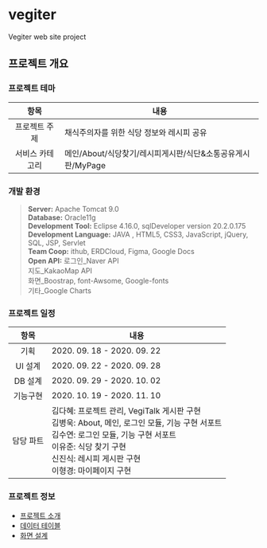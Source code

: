 # vegiter
Vegiter web site project

## 프로젝트 개요
### 프로젝트 테마
|항목|내용|
|:--:|--|
프로젝트 주제|채식주의자를 위한 식당 정보와 레시피 공유
서비스 카테고리|메인/About/식당찾기/레시피게시판/식단&소통공유게시판/MyPage

### 개발 환경
>**Server:** Apache Tomcat 9.0<br/>
>**Database:** Oracle11g<br/>
>**Development Tool:** Eclipse 4.16.0, sqlDeveloper version 20.2.0.175<br/>
>**Development Language:** JAVA , HTML5, CSS3, JavaScript, jQuery, SQL, JSP, Servlet<br/>
>**Team Coop:** ithub, ERDCloud, Figma, Google Docs<br/>
>**Open API:**
>로그인_Naver API<br/>
>지도_KakaoMap API<br/>
>화면_Boostrap, font-Awsome, Google-fonts<br/>
>기타_Google Charts<br/>

### 프로젝트 일정
|항목|내용|
|:--:|--|
|기획|2020. 09. 18 - 2020. 09. 22|
|UI 설계|2020. 09. 22 - 2020. 09. 28|
|DB 설계|2020. 09. 29 - 2020. 10. 02|
|기능구현|2020. 10. 19 - 2020. 11. 10|
|담당 파트|김다혜: 프로젝트 관리, VegiTalk 게시판 구현<br/>김병욱: About, 메인, 로그인 모듈, 기능 구현 서포트<br/>김수연: 로그인 모듈, 기능 구현 서포트<br/>이유준: 식당 찾기 구현<br/>신진식: 레시피 게시판 구현<br/>이형경: 마이페이지 구현<br/>|


### 프로젝트 정보
<ul>
	<li><a href="https://drive.google.com/file/d/1MMzQPE_D4kiU0GAE33g65uitOkmyAjTb/view?usp=sharing">프로젝트 소개</a></li>
	<li><a href="https://github.com/vegiter/vegiter_web/issues/20">데이터 테이블</a></li>
	<li><a href="https://github.com/vegiter/vegiter_web/issues/21">화면 설계</a></li>
</ul>

